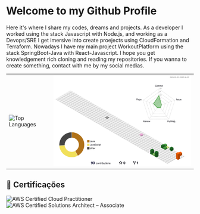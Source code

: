 # Welcome to my Github Profile

<!--
**ruanfreits/ruanfreits** is a ✨ _special_ ✨ repository because its `README.md` (this file) appears on your GitHub profile.

Here are some ideas to get you started:
-->
Here it's where I share my codes, dreams and projects.
As a developer I worked using the stack Javascript with Node.js, and working as a Devops/SRE I get imersive into create proejects using CloudFormation and Terraform.
Nowadays I have my main project WorkoutPlatform using the stack SpringBoot-Java with React-Javascript. I hope you get knowledgement rich cloning and reading my repositories.
If you wanna to create something, contact with me by my social medias.
<br>

<table>
  <tr>
    <td>
      <img src="https://github-readme-stats.vercel.app/api/top-langs/?username=ruanfreits&layout=compact" alt="Top Languages" />
    </td>
    <td>
      <img src="./profile-3d-contrib/profile-season-animate.svg" width="500" alt="3D Contribution Graph" />
    </td>
  </tr>
</table>

## 🏅 Certificações 
![AWS Certified Cloud Practitioner](https://img.shields.io/badge/AWS-Cloud%20Practitioner-%23FF9900?style=for-the-badge&logo=amazonaws&logoColor=white)
![AWS Certified Solutions Architect – Associate](https://img.shields.io/badge/AWS-Solutions%20Architect%20Associate-%23FF9900?style=for-the-badge&logo=amazonaws&logoColor=white)
